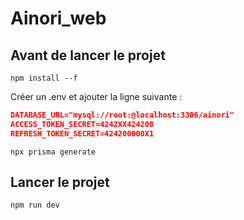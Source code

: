 # Ainori_web


## Avant de lancer le projet 

```npm install --f```

Créer un .env et ajouter la ligne suivante : 

```json
DATABASE_URL="mysql://root:@localhost:3306/ainori"
ACCESS_TOKEN_SECRET=4242XX424208
REFRESH_TOKEN_SECRET=424200000X1
```

```npx prisma generate```

## Lancer le projet

```npm run dev```
